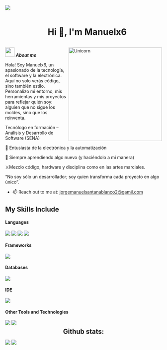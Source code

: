 <!--horizontal divider(gradiant)-->
<img src="https://user-images.githubusercontent.com/73097560/115834477-dbab4500-a447-11eb-908a-139a6edaec5c.gif">

<!--h1 without bottom border-->
<div id="user-content-toc">
  <ul align="center">
    <summary><h1 style="display: inline-block">Hi 👋, I'm  Manuelx6</h1></summary>
  </ul>
</div>


<img align="right" width=300px alt="Unicorn" src="https://c.tenor.com/GN73MKBawZYAAAAi/busy-cute.gif" />

 <img src="https://media.giphy.com/media/ObNTw8Uzwy6KQ/giphy.gif" width="30px">&nbsp;***About me***

Hola! Soy Manuelx6, un apasionado de la tecnología, el software y la electrónica. Aquí no solo verás código, sino también estilo. Personalizo mi entorno, mis herramientas y mis proyectos para reflejar quién soy: alguien que no sigue los moldes, sino que los reinventa.

Tecnólogo en formación – Análisis y Desarrollo de Software (SENA)

🔌 Entusiasta de la electrónica y la automatización

🧠 Siempre aprendiendo algo nuevo (y haciéndolo a mi manera)

⚔️Mezclo código, hardware y disciplina como en las artes marciales.

“No soy sólo un desarrollador; soy quien transforma cada proyecto en algo único”.
- 📫 Reach out to me at: <a href="jorgemanuelsantanablanco2@gamil.com">jorgemanuelsantanablanco2@gamil.com</a>


## My Skills Include

<h4> Languages </h4>
<span> 
  <img src="https://img.shields.io/badge/HTML5-E34F26?style=for-the-badge&logo=html5&logoColor=white">
  <img src="https://img.shields.io/badge/CSS3-1572B6?style=for-the-badge&logo=css3&logoColor=white">
  <img src="https://img.shields.io/badge/JavaScript-F7DF1E?style=for-the-badge&logo=javascript&logoColor=black">
  <img src="https://img.shields.io/badge/python-3670A0?style=for-the-badge&logo=python&logoColor=ffdd54">
</span>

<h4> Frameworks </h4>
<span>
  <img src="https://img.shields.io/badge/Bootstrap-563D7C?style=for-the-badge&logo=bootstrap&logoColor=white">
</span>

<h4> Databases </h4>
<span>
  <img src="https://img.shields.io/badge/MySQL-00000F?style=for-the-badge&logo=mysql&logoColor=white">
</span>

<h4> IDE </h4>
<span>
<img src="https://img.shields.io/badge/Visual_Studio_Code-0078D4?style=for-the-badge&logo=visual%20studio%20code&logoColor=white">


<h4> Other Tools and Technologies </h4>
<span>
  <img src="https://img.shields.io/badge/Git-F05032?style=for-the-badge&logo=git&logoColor=white">
  <img src="https://img.shields.io/badge/Xampp-F37623?style=for-the-badge&logo=xampp&logoColor=white">

</span>


<h2 align="center" style="margin: 5px 10px;">Github stats:</h2> 

[![](https://github-readme-stats.vercel.app/api?username=joker627&show_icons=true&theme=tokyonight&hide_border=true&locale=en)](https://github.com/joker627)
[![](https://github-readme-streak-stats.herokuapp.com/?user=joker627&theme=material-palenight)](https://github.com/joker627)
</div>

